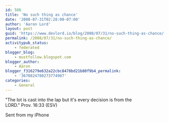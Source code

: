 ```yaml
---
id: 586
title: 'No such thing as chance'
date: '2008-07-31T02:28:00-07:00'
author: 'Aaron Lord'
layout: post
guid: 'https://www.devlord.io/blog/2008/07/31/no-such-thing-as-chance/'
permalink: /2008/07/31/no-such-thing-as-chance/
activitypub_status:
    - federated
blogger_blog:
    - mustfollow.blogspot.com
blogger_author:
    - Aaron
blogger_f316279e632a22cbc8478bd21b80f9b4_permalink:
    - '3670824780273774987'
categories:
    - General
---
```


"The lot is cast into the lap but it&#039;s every decision is from the  <br>LORD." Prov. 16:33 (ESV)<p>Sent from my iPhone<div class="blogger-post-footer"><img width='1' height='1' src='' alt='' /></div>